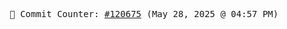 <p align="center">
    <samp>
        📮 Commit Counter: <a href="https://github.com/Javascript-void0/Javascript-void0/commits/main">#120675</a> (May 28, 2025 @ 04:57 PM)
    </samp>
</p>